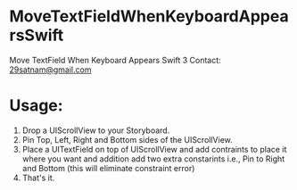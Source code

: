 # MoveTextFieldWhenKeyboardAppearsSwift
Move TextField When Keyboard Appears Swift 3 Contact: 29satnam@gmail.com 

# Usage:
1) Drop a UIScrollView to your Storyboard.
2) Pin Top, Left, Right and Bottom sides of the UIScrollView.
3) Place a UITextField on top of UIScrollView and add contraints to place it where you want and addition add two extra constarints i.e., Pin to Right and Bottom (this will eliminate constraint error)
4) That's it. 
